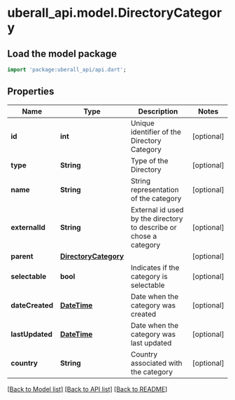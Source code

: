 # uberall_api.model.DirectoryCategory

## Load the model package
```dart
import 'package:uberall_api/api.dart';
```

## Properties
Name | Type | Description | Notes
------------ | ------------- | ------------- | -------------
**id** | **int** | Unique identifier of the Directory Category | [optional] 
**type** | **String** | Type of the Directory | [optional] 
**name** | **String** | String representation of the category | [optional] 
**externalId** | **String** | External id used by the directory to describe or chose a category | [optional] 
**parent** | [**DirectoryCategory**](DirectoryCategory.md) |  | [optional] 
**selectable** | **bool** | Indicates if the category is selectable | [optional] 
**dateCreated** | [**DateTime**](DateTime.md) | Date when the category was created | [optional] 
**lastUpdated** | [**DateTime**](DateTime.md) | Date when the category was last updated | [optional] 
**country** | **String** | Country associated with the category | [optional] 

[[Back to Model list]](../README.md#documentation-for-models) [[Back to API list]](../README.md#documentation-for-api-endpoints) [[Back to README]](../README.md)


